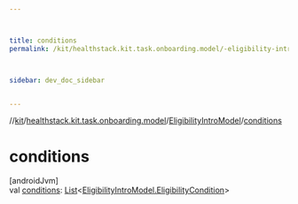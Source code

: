 ```yaml
---



title: conditions
permalink: /kit/healthstack.kit.task.onboarding.model/-eligibility-intro-model/conditions.html



sidebar: dev_doc_sidebar


---
```




//[kit](/kit.html)/[healthstack.kit.task.onboarding.model](../index.html)/[EligibilityIntroModel](index.html)/[conditions](conditions.html)



# conditions



[androidJvm]\
val [conditions](conditions.html): [List](https://kotlinlang.org/api/latest/jvm/stdlib/kotlin.collections/-list/index.html)&lt;[EligibilityIntroModel.EligibilityCondition](-eligibility-condition/index.html)&gt;






